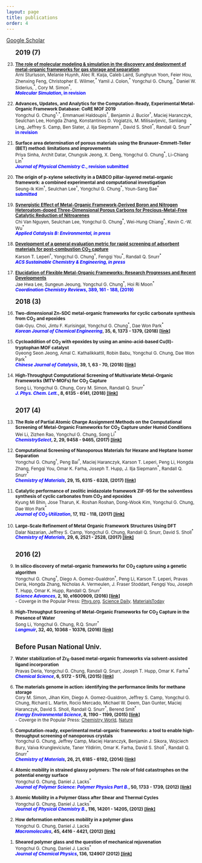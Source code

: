 ```yaml
---
layout: page
title: publications
order: 4
---
```

<a href="https://scholar.google.co.kr/citations?hl=en&user=1bRl4o4AAAAJ&view_op=list_works&sortby=pubdate">Google Scholar </a>
<br>
<ol reversed>

<b><big>2019 (7) </big></b>

<small>

<li><a href="https://chemrxiv.org/articles/The_Role_of_Molecular_Modeling_Simulation_in_the_Discovery_and_Deployment_of_Metal-Organic_Frameworks_for_Gas_Storage_and_Separation/7854980"><b>The role of molecular modeling & simulation in the discovery and deployment of metal-organic frameworks for gas storage and separation</b></a>
<br>Arni Sturluson, Melanie Huynh, Alec R. Kaija, Caleb Laird, Sunghyun Yoon, Feier Hou, Zhenxing Feng, Christopher E. Wilmer,<sup>*</sup> Yamil J. Colon,<sup>*</sup> Yongchul G. Chung,<sup>*</sup> Daniel W. Siderius,<sup>*</sup>, Cory M. Simon<sup>*</sup>,
<br><span style="color:blue"><b><i>Molecular Simulation</i>, in revision</b></span></li>
<br>
<li><b>Advances, Updates, and Analytics for the Computation-Ready, Experimental Metal-Organic Framework Database: CoRE MOF 2019</b>
<br>Yongchul G. Chung<sup>†,*</sup>, Emmanuel Haldoupis<sup>†</sup>, Benjamin J. Bucior<sup>†</sup>, Maciej Haranczyk, Seulchan Lee, Hongda Zhang, Konstantinos D. Vogiatzis, M. Milisavljevic, Sanliang Ling, Jeffrey S. Camp, Ben Slater, J. Ilja Siepmann<sup>*</sup>, David S. Sholl<sup>*</sup>, Randall Q. Snurr<sup>*</sup>
<br><span style="color:blue"><b>in revision</b></span></li>
<br>
<li><b>Surface area determination of porous materials using the Brunauer-Emmett-Teller (BET) method: limitations and improvements</b>
<br>Priya Sinha, Archit Datar, Chungsik Jeong, X. Deng, Yongchul G. Chung<sup>*</sup>, Li-Chiang Lin<sup>*</sup>
<br><span style="color:blue"><b><i>Journal of Physical Chemistry C.</i>, revision submitted</b></span></li>
<br>
<li><b>The origin of p-xylene selectivity in a DABCO pillar-layered metal-organic framework: a combined experimental and computational investigation</b>
<br>Seung-Ik Kim<sup>†</sup>, Seulchan Lee<sup>†</sup>, Yongchul G. Chung<sup>*</sup>, Youn-Sang Bae<sup>*</sup>
<br><span style="color:blue"><b>submitted</b></span></li>
<br>
<li><a href="https://www.sciencedirect.com/science/article/pii/S0926337319306344"><b>Synergistic Effect of Metal-Organic Framework-Derived Boron and Nitrogen Heteroatom-doped Three-Dimensional Porous Carbons for Precious-Metal-Free Catalytic Reduction of Nitroarenes</b></a>
<br>Chi Van Nguyen, Seulchan Lee, Yongchul G. Chung<sup>*</sup>, Wei-Hung Chiang<sup>*</sup>, Kevin C.-W. Wu<sup>*</sup>
<br><span style="color:blue"><b><i>Applied Catalysis B: Environmental, in press</i></b></span>
</li>
<br>
<li><a href="https://pubs.acs.org/doi/10.1021/acssuschemeng.9b01418"><b>Development of a general evaluation metric for rapid screening of adsorbent materials for post-combustion CO<sub>2</sub> capture</b></a>
<br>Karson T. Leperi<sup>†</sup>, Yongchul G. Chung<sup>†</sup>, Fengqi You<sup>*</sup>, Randall Q. Snurr<sup>*</sup>
<br><span style="color:blue"><b><i>ACS Sustainable Chemistry & Engineering, in press</i></b></span>
</li>
<br>
<li><a href="https://doi.org/10.1016/j.ccr.2019.03.008"><b>Elucidation of Flexible Metal-Organic Frameworks: Research Progresses and Recent Developments</b></a>
<br>Jae Hwa Lee, Sungeun Jeoung, Yongchul G. Chung<sup>*</sup>, Hoi Ri Moon<sup>*</sup>
<br><span style="color:blue"><b><i>Coordination Chemistry Reviews</i>, 389, 161 - 188, (2019)</b></span>
</li>
</small>

<b><big>2018 (3)</big></b>

<small>
<li><b>Two-dimensional Zn-SDC metal-organic frameworks for cyclic carbonate synthesis from CO<sub>2</sub> and epoxides</b>
<br>Gak-Gyu. Choi, Jintu F. Kurisingal, Yongchul G. Chung<sup>*</sup>, Dae Won Park<sup>*</sup>
<br><span style="color:blue"><b><i>Korean Journal of Chemical Engineering</i></span>, 35, 6, 1373 - 1379, (2018) <a href="https://doi.org/10.1007/s11814-018-0023-y">[link]</a></b>
</li>
<br>
<li><b>Cycloaddition of CO<sub>2</sub> with epoxides by using an amino-acid-based Cu(II)-tryptophan MOF catalyst</b>
<br>Gyeong Seon Jeong, Amal C. Kathalikkattil, Robin Babu, Yongchul G. Chung, Dae Won Park<sup>*</sup>
<br><span style="color:blue"><b><i>Chinese Journal of Catalysis</i></span>, 39, 1, 63 - 70, (2018) <a href="http://www.cjcatal.org/EN/abstract/abstract22354.shtml">[link]</a></b>
</li>
<br>
<li><b>High-Throughput Computational Screening of Multivariate Metal–Organic Frameworks (MTV-MOFs) for CO<sub>2</sub> Capture</b>
<br>Song Li, Yongchul G. Chung, Cory M. Simon, Randall Q. Snurr<sup>*</sup>
<br><span style="color:blue"><b><i>J. Phys. Chem. Lett.</i></span>, 8, 6135 - 6141, (2018) <a href="http://pubs.acs.org/doi/10.1021/acs.jpclett.7b02700">[link]</a></b>
</li>
<br>
</small>

<b><big>2017 (4)</big></b>

<small>
<li><b>The Role of Partial Atomic Charge Assignment Methods on the Computational Screening of Metal-Organic Frameworks for CO<sub>2</sub> Capture under Humid Conditions</b>
<br>Wei Li, Zizhen Rao, Yongchul G. Chung, Song Li<sup>*</sup>
<br><span style="color:blue"><b><i>ChemistrySelect</i></span>, 2, 29, 9458 - 9465, (2017) <a href="http://onlinelibrary.wiley.com/doi/10.1002/slct.201701934/abstract">[link]</a></b>
</li>
<br>
<li><b>Computational Screening of Nanoporous Materials for Hexane and Heptane Isomer Separation</b>
<br>Yongchul G. Chung<sup>†</sup>, Peng Bai<sup>†</sup>, Maciej Haranczyk, Karson T. Leperi, Peng Li, Hongda Zhang, Fengqi You, Omar K. Farha, Joseph T. Hupp, J. Ilja Siepmann<sup>*</sup>, Randall Q. Snurr<sup>*</sup>
<br><span style="color:blue"><b><i>Chemistry of Materials</i></span>, 29, 15, 6315 - 6328, (2017) <a href="http://pubs.acs.org/doi/10.1021/acs.chemmater.7b01565">[link]</a></b>
</li>
<br>
<li><b>Catalytic performance of zeolitic imidazolate framework ZIF-95 for the solventless synthesis of cyclic carbonates from CO<sub>2</sub> and epoxides</b>
<br>Kyung Mi Bhin, Jose Tharun, K. Roshan Roshan, Dong-Wook Kim, Yongchul G. Chung, Dae Won Park<sup>*</sup>
<br><span style="color:blue"><b><i>Journal of CO<sub>2</sub> Utilization</i></span>, 17, 112 - 118, (2017) <a href="http://www.sciencedirect.com/science/article/pii/S2212982016300634">[link]</a></b>
</li>
<br>
<li><b>Large-Scale Refinement of Metal Organic Framework Structures Using DFT</b>
<br>Dalar Nazarian, Jeffrey S. Camp, Yongchul G. Chung, Randall Q. Snurr, David S. Sholl<sup>*</sup>
<br><span style="color:blue"><b><i>Chemistry of Materials</i></span>, 29, 6, 2521 - 2528, (2017) <a href="http://pubs.acs.org/doi/abs/10.1021/acs.chemmater.6b04226">[link]</a></b>
</li>
<br>
</small>

<b><big>2016 (2)</big></b>

<small>
<li><b>In silico discovery of metal-organic frameworks for CO<sub>2</sub> capture using a genetic algorithm</b>
<br>Yongchul G. Chung<sup>†</sup>, Diego A. Gomez-Gualdron<sup>†</sup>, Peng Li, Karson T. Leperi, Pravas Deria, Hongda Zhang, Nicholas A. Vermeulen, J. Fraser Stoddart, Fengqi You, Joseph T. Hupp, Omar K. Hupp, Randall Q. Snurr<sup>*</sup>
<br><span style="color:blue"><b><i>Science Advances</i></span>, 2, 10, e1600909, (2016) <a href="http://advances.sciencemag.org/content/2/10/e1600909">[link]</a></b>
</li>
- Coverge in the Popular Press: <a href="http://phys.org/news/2016-10-genetic-algorithm-rapidly-candidates-pre-combustion.html">Phys.org</a>, <a href="https://www.sciencedaily.com/releases/2016/10/161017112102.htm">Science Daily</a>, <a href="http://www.materialstoday.com/computation-theory/news/way-to-identify-best-mof-for-the-job/">MaterialsToday </a><br>
<br>
<li><b>High-Throughput Screening of Metal-Organic Frameworks for CO<sub>2</sub> Capture in the Presence of Water</b>
<br>Song Li, Yongchul G. Chung, R.Q. Snurr<sup>*</sup>
<br><span style="color:blue"><b><i>Langmuir</i></span>, 32, 40, 10368 - 10376, (2016) <a href="http://pubs.acs.org/doi/abs/10.1021/acs.langmuir.6b02803">[link]</a></b>
</li>
<br>
</small>

<b><big>Before Pusan National Univ.</big></b>

<small>
<li><b>Water stabilization of Zr<sub>6</sub>-based metal-organic frameworks via solvent-assisted ligand incorporation</b>
<br>Pravas Deria, Yongchul G. Chung, Randall Q. Snurr, Joseph T. Hupp, Omar K. Farha<sup>*</sup>
<br><span style="color:blue"><b><i>Chemical Science</i></span>, 6, 5172 - 5176, (2015) <a href="http://dx.doi.org/10.1039/C5SC01784J">[link]</a></b></li>
<br>
<li><b>The materials genome in action: identifying the performance limits for methane storage</b>
<br>Cory M. Simon, Jihan Kim, Diego A. Gomez-Gualdron, Jeffrey S. Camp, Yongchul G. Chung, Richard L. Martin, Rocio Mercado, Michael W. Deem, Dan Gunter, Maciej Haranczyk, David S. Sholl, Randall Q. Snurr<sup>*</sup>, Berend Smit<sup>*</sup>
<br><span style="color:blue"><b><i>Energy Environmental Science</i></span>, 8, 1190 - 1199, (2015) <a href="http://dx.doi.org/10.1039/C4EE03515A">[link]</a></b>
<br>- Coverge in the Popular Press: <a href="https://www.chemistryworld.com/research/nanoporous-methane-storage-an-impossible-target/8272.article">Chemistry World</a>, <a href="http://www.nature.com/news/can-artificial-intelligence-create-the-next-wonder-material-1.19850">Nature</a></li>
<br>
<li><b>Computation-ready, experimental metal-organic frameworks: a tool to enable high-throughput screening of nanoporous crystals</b>
<br>Yongchul G. Chung, Jeffrey Camp, Maciej Haranczyk, Benjamin J. Sikora, Wojciech Bury, Vaiva Krungleviciute, Taner Yildirim, Omar K. Farha, David S. Sholl<sup>*</sup>, Randall Q. Snurr<sup>*</sup>
<br><span style="color:blue"><b><i>Chemistry of Materials</i></span>, 26, 21, 6185 - 6192, (2014) <a href="http://pubs.acs.org/doi/abs/10.1021/cm502594j">[link]</a></b>
</li>
<br>
<li><b>Atomic mobility in strained glassy polymers: The role of fold catastrophes on the potential energy surface</b>
<br>Yongchul G. Chung, Daniel J. Lacks<sup>*</sup>
<br><span style="color:blue"><b><i>Journal of Polymer Science: Polymer Physics Part B.</i></span>, 50, 1733 - 1739, (2012) <a href="http://onlinelibrary.wiley.com/doi/10.1002/polb.23166/full">[link]</a></b>
</li>
<br>
<li><b>Atomic Mobility in a Polymer Glass after Shear and Thermal Cycles</b>
<br>Yongchul G. Chung, Daniel J. Lacks<sup>*</sup>
<br><span style="color:blue"><b><i>Journal of Physical Chemistry B.</i></span>, 116, 14201 - 14205, (2012) <a href="http://pubs.acs.org/doi/abs/10.1021/jp309772f">[link]</a></b>
</li>
<br>
<li><b>How deformation enhances mobility in a polymer glass</b>
<br>Yongchul G. Chung, Daniel J. Lacks<sup>*</sup>
<br><span style="color:blue"><b><i>Macromolecules</i></span>, 45, 4416 - 4421, (2012) <a href="http://pubs.acs.org/doi/abs/10.1021/ma300431x">[link]</a></b>
</li>
<br>
<li><b>Sheared polymer glass and the question of mechanical rejuvenation</b>
<br>Yongchul G. Chung, Daniel J. Lacks<sup>*</sup>
<br><span style="color:blue"><b><i>Journal of Chemical Physics</i></span>, 136, 124907 (2012) <a href="http://scitation.aip.org/content/aip/journal/jcp/136/12/10.1063/1.3698473">[link]</a></b>
</li>

<br>
</small>
</ol>
